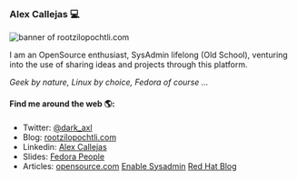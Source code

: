 ### Alex Callejas 💻

<img src="https://github.com/darkaxl/darkaxl/blob/master/header4github.png" alt="banner of rootzilopochtli.com">

I am an OpenSource enthusiast, SysAdmin lifelong  (Old School), venturing into the use of sharing ideas and projects through this platform.

_Geek by nature, Linux by choice, Fedora of course ..._

#### Find me around the web 🌎:

- Twitter: [@dark_axl](https://twitter.com/dark_axl)
- Blog: [rootzilopochtli.com](http://www.rootzilopochtli.com/)
- Linkedin: [Alex Callejas](https://www.linkedin.com/in/alexcallejas/)
- Slides: [Fedora People](https://darkaxl017.fedorapeople.org/slides/)
- Articles: [opensource.com](https://opensource.com/users/darkaxl) [Enable Sysadmin](https://www.redhat.com/sysadmin/users/darkaxl) [Red Hat Blog](https://www.redhat.com/en/authors/alex-callejas)

<!--
**darkaxl/darkaxl** is a ✨ _special_ ✨ repository because its `README.md` (this file) appears on your GitHub profile.

### Hi there 👋

Here are some ideas to get you started:

- 🔭 I’m currently working on ...
- 🌱 I’m currently learning ...
- 👯 I’m looking to collaborate on ...
- 🤔 I’m looking for help with ...
- 💬 Ask me about ...
- 📫 How to reach me: ...
- 😄 Pronouns: ...
- ⚡ Fun fact: ...
-->
